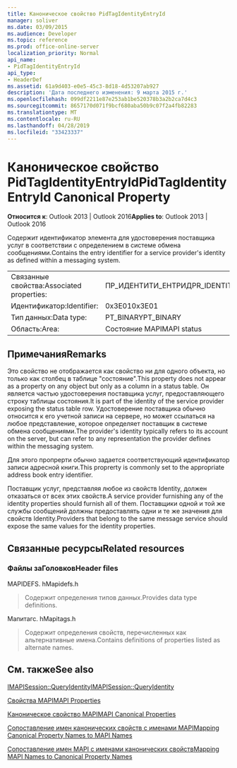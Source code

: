 ```yaml
---
title: Каноническое свойство PidTagIdentityEntryId
manager: soliver
ms.date: 03/09/2015
ms.audience: Developer
ms.topic: reference
ms.prod: office-online-server
localization_priority: Normal
api_name:
- PidTagIdentityEntryId
api_type:
- HeaderDef
ms.assetid: 61a9d403-e0e5-45c3-8d18-4d53207ab927
description: 'Дата последнего изменения: 9 марта 2015 г.'
ms.openlocfilehash: 099df2211e87e253ab1be520378b3a2b2ca7d4c3
ms.sourcegitcommit: 8657170d071f9bcf680aba50b9c07f2a4fb82283
ms.translationtype: MT
ms.contentlocale: ru-RU
ms.lasthandoff: 04/28/2019
ms.locfileid: "33423337"
---
```

# <a name="pidtagidentityentryid-canonical-property"></a><span data-ttu-id="f322c-103">Каноническое свойство PidTagIdentityEntryId</span><span class="sxs-lookup"><span data-stu-id="f322c-103">PidTagIdentityEntryId Canonical Property</span></span>

  
  
<span data-ttu-id="f322c-104">**Относится к**: Outlook 2013 | Outlook 2016</span><span class="sxs-lookup"><span data-stu-id="f322c-104">**Applies to**: Outlook 2013 | Outlook 2016</span></span> 
  
<span data-ttu-id="f322c-105">Содержит идентификатор элемента для удостоверения поставщика услуг в соответствии с определением в системе обмена сообщениями.</span><span class="sxs-lookup"><span data-stu-id="f322c-105">Contains the entry identifier for a service provider's identity as defined within a messaging system.</span></span> 
  
|||
|:-----|:-----|
|<span data-ttu-id="f322c-106">Связанные свойства:</span><span class="sxs-lookup"><span data-stu-id="f322c-106">Associated properties:</span></span>  <br/> |<span data-ttu-id="f322c-107">ПР_ИДЕНТИТИ_ЕНТРИД</span><span class="sxs-lookup"><span data-stu-id="f322c-107">PR_IDENTITY_ENTRYID</span></span>  <br/> |
|<span data-ttu-id="f322c-108">Идентификатор:</span><span class="sxs-lookup"><span data-stu-id="f322c-108">Identifier:</span></span>  <br/> |<span data-ttu-id="f322c-109">0x3E01</span><span class="sxs-lookup"><span data-stu-id="f322c-109">0x3E01</span></span>  <br/> |
|<span data-ttu-id="f322c-110">Тип данных:</span><span class="sxs-lookup"><span data-stu-id="f322c-110">Data type:</span></span>  <br/> |<span data-ttu-id="f322c-111">PT_BINARY</span><span class="sxs-lookup"><span data-stu-id="f322c-111">PT_BINARY</span></span>  <br/> |
|<span data-ttu-id="f322c-112">Область:</span><span class="sxs-lookup"><span data-stu-id="f322c-112">Area:</span></span>  <br/> |<span data-ttu-id="f322c-113">Состояние MAPI</span><span class="sxs-lookup"><span data-stu-id="f322c-113">MAPI status</span></span>  <br/> |
   
## <a name="remarks"></a><span data-ttu-id="f322c-114">Примечания</span><span class="sxs-lookup"><span data-stu-id="f322c-114">Remarks</span></span>

<span data-ttu-id="f322c-115">Это свойство не отображается как свойство ни для одного объекта, но только как столбец в таблице "состояние".</span><span class="sxs-lookup"><span data-stu-id="f322c-115">This property does not appear as a property on any object but only as a column in a status table.</span></span> <span data-ttu-id="f322c-116">Он является частью удостоверения поставщика услуг, предоставляющего строку таблицы состояния.</span><span class="sxs-lookup"><span data-stu-id="f322c-116">It is part of the identity of the service provider exposing the status table row.</span></span> <span data-ttu-id="f322c-117">Удостоверение поставщика обычно относится к его учетной записи на сервере, но может ссылаться на любое представление, которое определяет поставщик в системе обмена сообщениями.</span><span class="sxs-lookup"><span data-stu-id="f322c-117">The provider's identity typically refers to its account on the server, but can refer to any representation the provider defines within the messaging system.</span></span> 
  
<span data-ttu-id="f322c-118">Для этого пропрерти обычно задается соответствующий идентификатор записи адресной книги.</span><span class="sxs-lookup"><span data-stu-id="f322c-118">This proprerty is commonly set to the appropriate address book entry identifier.</span></span> 
  
<span data-ttu-id="f322c-119">Поставщик услуг, представляя любое из свойств Identity, должен отказаться от всех этих свойств.</span><span class="sxs-lookup"><span data-stu-id="f322c-119">A service provider furnishing any of the identity properties should furnish all of them.</span></span> <span data-ttu-id="f322c-120">Поставщики одной и той же службы сообщений должны предоставлять одни и те же значения для свойств Identity.</span><span class="sxs-lookup"><span data-stu-id="f322c-120">Providers that belong to the same message service should expose the same values for the identity properties.</span></span> 
  
## <a name="related-resources"></a><span data-ttu-id="f322c-121">Связанные ресурсы</span><span class="sxs-lookup"><span data-stu-id="f322c-121">Related resources</span></span>

### <a name="header-files"></a><span data-ttu-id="f322c-122">Файлы заГоловков</span><span class="sxs-lookup"><span data-stu-id="f322c-122">Header files</span></span>

<span data-ttu-id="f322c-123">MAPIDEFS. h</span><span class="sxs-lookup"><span data-stu-id="f322c-123">Mapidefs.h</span></span>
  
> <span data-ttu-id="f322c-124">Содержит определения типов данных.</span><span class="sxs-lookup"><span data-stu-id="f322c-124">Provides data type definitions.</span></span>
    
<span data-ttu-id="f322c-125">Мапитагс. h</span><span class="sxs-lookup"><span data-stu-id="f322c-125">Mapitags.h</span></span>
  
> <span data-ttu-id="f322c-126">Содержит определения свойств, перечисленных как альтернативные имена.</span><span class="sxs-lookup"><span data-stu-id="f322c-126">Contains definitions of properties listed as alternate names.</span></span>
    
## <a name="see-also"></a><span data-ttu-id="f322c-127">См. также</span><span class="sxs-lookup"><span data-stu-id="f322c-127">See also</span></span>



[<span data-ttu-id="f322c-128">IMAPISession::QueryIdentity</span><span class="sxs-lookup"><span data-stu-id="f322c-128">IMAPISession::QueryIdentity</span></span>](imapisession-queryidentity.md)


[<span data-ttu-id="f322c-129">Свойства MAPI</span><span class="sxs-lookup"><span data-stu-id="f322c-129">MAPI Properties</span></span>](mapi-properties.md)
  
[<span data-ttu-id="f322c-130">Каноническое свойство MAPI</span><span class="sxs-lookup"><span data-stu-id="f322c-130">MAPI Canonical Properties</span></span>](mapi-canonical-properties.md)
  
[<span data-ttu-id="f322c-131">Сопоставление имен канонических свойств с именами MAPI</span><span class="sxs-lookup"><span data-stu-id="f322c-131">Mapping Canonical Property Names to MAPI Names</span></span>](mapping-canonical-property-names-to-mapi-names.md)
  
[<span data-ttu-id="f322c-132">Сопоставление имен MAPI с именами канонических свойств</span><span class="sxs-lookup"><span data-stu-id="f322c-132">Mapping MAPI Names to Canonical Property Names</span></span>](mapping-mapi-names-to-canonical-property-names.md)

